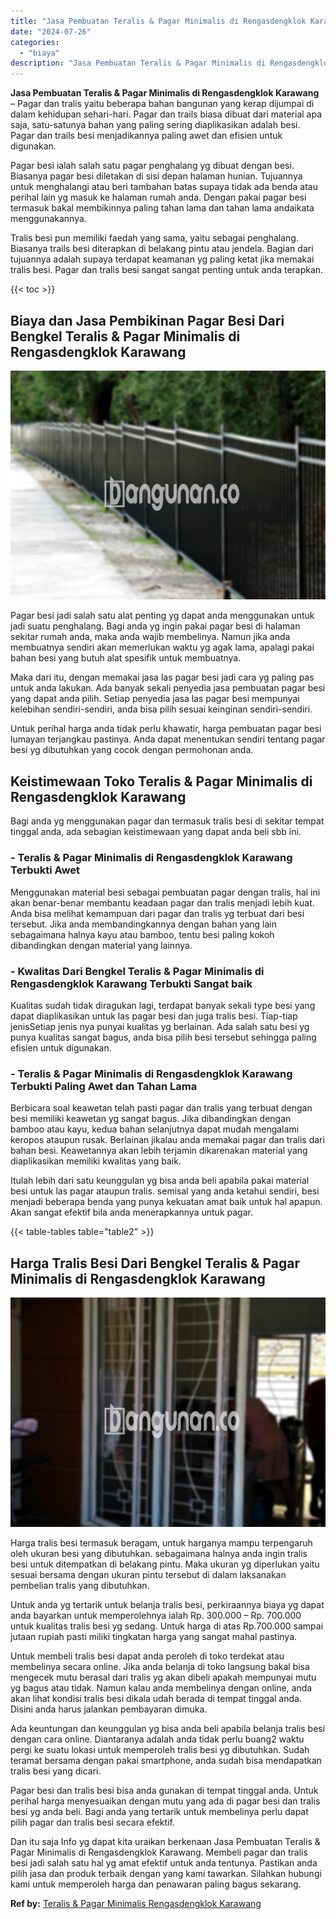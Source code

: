 ```yaml
---
title: "Jasa Pembuatan Teralis & Pagar Minimalis di Rengasdengklok Karawang"
date: "2024-07-26"
categories: 
  - "biaya"
description: "Jasa Pembuatan Teralis & Pagar Minimalis di Rengasdengklok Karawang. Dan itu saja Info yg dapat kita uraikan berkenaan Jasa Pembuatan Teralis & Pagar Minimal..."
---
```


**Jasa Pembuatan Teralis & Pagar Minimalis di Rengasdengklok Karawang** – Pagar dan tralis yaitu beberapa bahan bangunan yang kerap dijumpai di dalam kehidupan sehari-hari. Pagar dan trails biasa dibuat dari material apa saja, satu-satunya bahan yang paling sering diaplikasikan adalah besi. Pagar dan trails besi menjadikannya paling awet dan efisien untuk digunakan.

Pagar besi ialah salah satu pagar penghalang yg dibuat dengan besi. Biasanya pagar besi diletakan di sisi depan halaman hunian. Tujuannya untuk menghalangi atau beri tambahan batas supaya tidak ada benda atau perihal lain yg masuk ke halaman rumah anda. Dengan pakai pagar besi termasuk bakal membikinnya paling tahan lama dan tahan lama andaikata menggunakannya.

Tralis besi pun memiliki faedah yang sama, yaitu sebagai penghalang. Biasanya trails besi diterapkan di belakang pintu atau jendela. Bagian dari tujuannya adalah supaya terdapat keamanan yg paling ketat jika memakai tralis besi. Pagar dan tralis besi sangat sangat penting untuk anda terapkan.

{{< toc >}}

## Biaya dan Jasa Pembikinan Pagar Besi Dari Bengkel Teralis & Pagar Minimalis di Rengasdengklok Karawang

![Jasa Pembuatan Teralis & Pagar Minimalis di Rengasdengklok Karawang](/images/pagar-minimalis-murah-64.png)

Pagar besi jadi salah satu alat penting yg dapat anda menggunakan untuk jadi suatu penghalang. Bagi anda yg ingin pakai pagar besi di halaman sekitar rumah anda, maka anda wajib membelinya. Namun jika anda membuatnya sendiri akan memerlukan waktu yg agak lama, apalagi pakai bahan besi yang butuh alat spesifik untuk membuatnya.

Maka dari itu, dengan memakai jasa las pagar besi jadi cara yg paling pas untuk anda lakukan. Ada banyak sekali penyedia jasa pembuatan pagar besi yang dapat anda pilih. Setiap penyedia jasa las pagar besi mempunyai kelebihan sendiri-sendiri, anda bisa pilih sesuai keinginan sendiri-sendiri.

Untuk perihal harga anda tidak perlu khawatir, harga pembuatan pagar besi lumayan terjangkau pastinya. Anda dapat menentukan sendiri tentang pagar besi yg dibutuhkan yang cocok dengan permohonan anda.

## Keistimewaan Toko Teralis & Pagar Minimalis di Rengasdengklok Karawang

Bagi anda yg menggunakan pagar dan termasuk tralis besi di sekitar tempat tinggal anda, ada sebagian keistimewaan yang dapat anda beli sbb ini.

### \- Teralis & Pagar Minimalis di Rengasdengklok Karawang Terbukti Awet

Menggunakan material besi sebagai pembuatan pagar dengan tralis, hal ini akan benar-benar membantu keadaan pagar dan tralis menjadi lebih kuat. Anda bisa melihat kemampuan dari pagar dan tralis yg terbuat dari besi tersebut. Jika anda membandingkannya dengan bahan yang lain sebagaimana halnya kayu atau bamboo, tentu besi paling kokoh dibandingkan dengan material yang lainnya.

### \- Kwalitas Dari Bengkel Teralis & Pagar Minimalis di Rengasdengklok Karawang Terbukti Sangat baik

Kualitas sudah tidak diragukan lagi, terdapat banyak sekali type besi yang dapat diaplikasikan untuk las pagar besi dan juga tralis besi. Tiap-tiap jenisSetiap jenis nya punyai kualitas yg berlainan. Ada salah satu besi yg punya kualitas sangat bagus, anda bisa pilih besi tersebut sehingga paling efisien untuk digunakan.

### \- Teralis & Pagar Minimalis di Rengasdengklok Karawang Terbukti Paling Awet dan Tahan Lama

Berbicara soal keawetan telah pasti pagar dan tralis yang terbuat dengan besi memiliki keawetan yg sangat bagus. Jika dibandingkan dengan bamboo atau kayu, kedua bahan selanjutnya dapat mudah mengalami keropos ataupun rusak. Berlainan jikalau anda memakai pagar dan tralis dari bahan besi. Keawetannya akan lebih terjamin dikarenakan material yang diaplikasikan memiliki kwalitas yang baik.

Itulah lebih dari satu keunggulan yg bisa anda beli apabila pakai material besi untuk las pagar ataupun tralis. semisal yang anda ketahui sendiri, besi menjadi beberapa benda yang punya kekuatan amat baik untuk hal apapun. Akan sangat efektif bila anda menerapkannya untuk pagar.

{{< table-tables table="table2" >}}

## Harga Tralis Besi Dari Bengkel Teralis & Pagar Minimalis di Rengasdengklok Karawang

![Jasa Pembuatan Teralis & Pagar Minimalis di Rengasdengklok Karawang](/images/teralis-minimalis-murah-33.png)

Harga tralis besi termasuk beragam, untuk harganya mampu terpengaruh oleh ukuran besi yang dibutuhkan. sebagaimana halnya anda ingin tralis besi untuk ditempatkan di belakang pintu. Maka ukuran yg diperlukan yaitu sesuai bersama dengan ukuran pintu tersebut di dalam laksanakan pembelian tralis yang dibutuhkan.

Untuk anda yg tertarik untuk belanja tralis besi, perkiraannya biaya yg dapat anda bayarkan untuk memperolehnya ialah Rp. 300.000 – Rp. 700.000 untuk kualitas tralis besi yg sedang. Untuk harga di atas Rp.700.000 sampai jutaan rupiah pasti miliki tingkatan harga yang sangat mahal pastinya.

Untuk membeli tralis besi dapat anda peroleh di toko terdekat atau membelinya secara online. Jika anda belanja di toko langsung bakal bisa mengecek mutu berasal dari tralis yg akan dibeli apakah mempunyai mutu yg bagus atau tidak. Namun kalau anda membelinya dengan online, anda akan lihat kondisi tralis besi dikala udah berada di tempat tinggal anda. Disini anda harus jalankan pembayaran dimuka.

Ada keuntungan dan keunggulan yg bisa anda beli apabila belanja tralis besi dengan cara online. Diantaranya adalah anda tidak perlu buang2 waktu pergi ke suatu lokasi untuk memperoleh tralis besi yg dibutuhkan. Sudah teramat bersama dengan pakai smartphone, anda sudah bisa mendapatkan tralis besi yang dicari.

Pagar besi dan tralis besi bisa anda gunakan di tempat tinggal anda. Untuk perihal harga menyesuaikan dengan mutu yang ada di pagar besi dan tralis besi yg anda beli. Bagi anda yang tertarik untuk membelinya perlu dapat pilih pagar dan tralis besi secara efektif.

Dan itu saja Info yg dapat kita uraikan berkenaan Jasa Pembuatan Teralis & Pagar Minimalis di Rengasdengklok Karawang. Membeli pagar dan tralis besi jadi salah satu hal yg amat efektif untuk anda tentunya. Pastikan anda pilih jasa dan produk terbaik dengan yang kami tawarkan. Silahkan hubungi kami untuk memperoleh harga dan penawaran paling bagus sekarang.

**Ref by:** [Teralis & Pagar Minimalis Rengasdengklok Karawang](https://id.wikipedia.org/wiki/Teralis)

